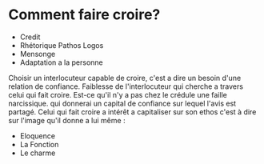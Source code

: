 # Comment faire croire?
- Credit
- Rhétorique Pathos Logos
- Mensonge
- Adaptation a la personne

Choisir un interlocuteur capable de croire, c'est a dire un besoin d'une relation de confiance. Faiblesse de l'interlocuteur qui cherche a travers celui qui fait croire. Est-ce qu'il n'y a pas chez le crédule une faille narcissique. qui donnerai un capital de confiance sur lequel l'avis est partagé. 
Celui qui fait croire a intérêt a capitaliser sur son ethos c'est à dire sur l'image qu'il donne a lui même : 
- Eloquence
- La Fonction
- Le charme

